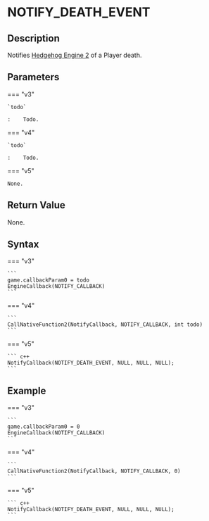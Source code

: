 # NOTIFY_DEATH_EVENT

## Description
Notifies [Hedgehog Engine 2](../../HedgehogEngine2.md) of a Player death.

## Parameters
=== "v3"

    `todo`
    
    :    Todo.

=== "v4"

    `todo`
    
    :    Todo.

=== "v5"

    None.

## Return Value
None.

## Syntax
=== "v3"

    ```
    game.callbackParam0 = todo
    EngineCallback(NOTIFY_CALLBACK)
    ```

=== "v4"

    ```
    CallNativeFunction2(NotifyCallback, NOTIFY_CALLBACK, int todo)
    ```

=== "v5"

    ``` c++
    NotifyCallback(NOTIFY_DEATH_EVENT, NULL, NULL, NULL);
    ```

## Example
=== "v3"

    ```
    game.callbackParam0 = 0
    EngineCallback(NOTIFY_CALLBACK)
    ```

=== "v4"

    ```
    CallNativeFunction2(NotifyCallback, NOTIFY_CALLBACK, 0)
    ```

=== "v5"

    ``` c++
    NotifyCallback(NOTIFY_DEATH_EVENT, NULL, NULL, NULL);
    ```